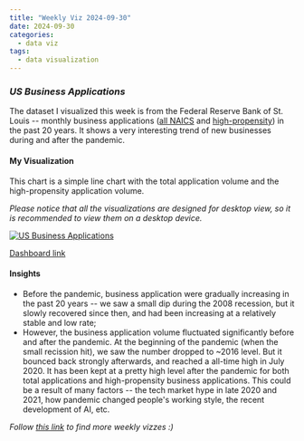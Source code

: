 ```yaml
---
title: "Weekly Viz 2024-09-30"
date: 2024-09-30
categories:
  - data viz
tags:
  - data visualization
---
```


### *US Business Applications*

The dataset I visualized this week is from the Federal Reserve Bank of St. Louis -- monthly business applications ([all NAICS](https://fred.stlouisfed.org/series/BABATOTALSAUS) and [high-propensity](https://fred.stlouisfed.org/series/BAHBATOTALSAUS)) in the past 20 years. It shows a very interesting trend of new businesses during and after the pandemic.  

#### My Visualization

This chart is a simple line chart with the total application volume and the high-propensity application volume.  

*Please notice that all the visualizations are designed for desktop view, so it is recommended to view them on a desktop device.*  

<div class='tableauPlaceholder' id='viz1727752606339' style='position: relative'>
  <noscript><a href='#'>
    <img alt='US Business Applications ' src='https:&#47;&#47;public.tableau.com&#47;static&#47;images&#47;20&#47;20240930USBusinessApplications&#47;USBusinessApplications&#47;1_rss.png' style='border: none' />
  </a></noscript>
  <object class='tableauViz'  style='display:none;'>
    <param name='host_url' value='https%3A%2F%2Fpublic.tableau.com%2F' />
    <param name='embed_code_version' value='3' />
    <param name='site_root' value='' />
    <param name='name' value='20240930USBusinessApplications&#47;USBusinessApplications' />
    <param name='tabs' value='no' />
    <param name='toolbar' value='yes' />
    <param name='static_image' value='https:&#47;&#47;public.tableau.com&#47;static&#47;images&#47;20&#47;20240930USBusinessApplications&#47;USBusinessApplications&#47;1.png' />
    <param name='animate_transition' value='yes' />
    <param name='display_static_image' value='yes' />
    <param name='display_spinner' value='yes' />
    <param name='display_overlay' value='yes' />
    <param name='display_count' value='yes' />
    <param name='language' value='en-US' />
    <param name='filter' value='publish=yes' />
  </object></div>               
  <script type='text/javascript'>             
    var divElement = document.getElementById('viz1727752606339');        
    var vizElement = divElement.getElementsByTagName('object')[0];      
    if ( divElement.offsetWidth > 800 ) { vizElement.style.width='800px';vizElement.style.height='627px';} else if ( divElement.offsetWidth > 500 ) { vizElement.style.width='800px';vizElement.style.height='627px';} else { vizElement.style.width='100%';vizElement.style.height='727px';}                 
    var scriptElement = document.createElement('script');          
    scriptElement.src = 'https://public.tableau.com/javascripts/api/viz_v1.js';  
    vizElement.parentNode.insertBefore(scriptElement, vizElement);          
  </script>

[Dashboard link](https://public.tableau.com/views/20240930USBusinessApplications/USBusinessApplications?:language=en-US&publish=yes&:sid=&:redirect=auth&:display_count=n&:origin=viz_share_link)
  
#### Insights
* Before the pandemic, business application were gradually increasing in the past 20 years -- we saw a small dip during the 2008 recession, but it slowly recovered since then, and had been increasing at a relatively stable and low rate;
* However, the business application volume fluctuated significantly before and after the pandemic. At the beginning of the pandemic (when the small recission hit), we saw the number dropped to ~2016 level. But it bounced back strongly afterwards, and reached a all-time high in July 2020. It has been kept at a pretty high level after the pandemic for both total applications and high-propensity business applications. This could be a result of many factors -- the tech market hype in late 2020 and 2021, how pandemic changed people's working style, the recent development of AI, etc.  
  
*Follow [this link](https://yudong-94.github.io/personal-website/project/WeeklyViz2024/) to find more weekly vizzes :)*
